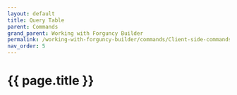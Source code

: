 ```yaml
---
layout: default
title: Query Table
parent: Commands
grand_parent: Working with Forguncy Builder
permalink: /working-with-forguncy-builder/commands/Client-side-commands/query-table
nav_order: 5
---
```


# {{ page.title }}

